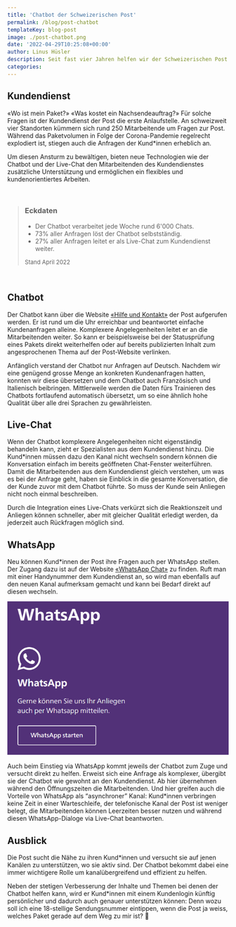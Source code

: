 ```yaml
---
title: 'Chatbot der Schweizerischen Post'
permalink: /blog/post-chatbot
templateKey: blog-post
image: ./post-chatbot.png
date: '2022-04-29T10:25:08+00:00'
author: Linus Hüsler
description: Seit fast vier Jahren helfen wir der Schweizerischen Post bei der Implementierung ihres Digitalen Assistenten. Entstanden ist eine wichtige Stütze, die dabei hilft, die stetig steigende Anzahl an Kundenanfragen zu beantworten.
categories:
---
```


## Kundendienst

«Wo ist mein Paket?» «Was kostet ein Nachsendeauftrag?» Für solche Fragen ist der Kundendienst der Post die erste Anlaufstelle. An schweizweit vier Standorten kümmern sich rund 250 Mitarbeitende um Fragen zur Post. Während das Paketvolumen in Folge der Corona-Pandemie regelrecht explodiert ist, stiegen auch die Anfragen der Kund\*innen erheblich an.

Um diesen Ansturm zu bewältigen, bieten neue Technologien wie der Chatbot und der Live-Chat den Mitarbeitenden des Kundendienstes zusätzliche Unterstützung und ermöglichen ein flexibles und kundenorientiertes Arbeiten.

&nbsp;

> ### Eckdaten
>
> - Der Chatbot verarbeitet jede Woche rund 6'000 Chats.
> - 73% aller Anfragen löst der Chatbot selbstständig.
> - 27% aller Anfragen leitet er als Live-Chat zum Kundendienst weiter.
>
> <p style="font-size:small">Stand April 2022</p>

&nbsp;

## Chatbot

Der Chatbot kann über die Website [«Hilfe und Kontakt»](https://www.post.ch/de/hilfe-und-kontakt) der Post aufgerufen werden. Er ist rund um die Uhr erreichbar und beantwortet einfache Kundenanfragen alleine. Komplexere Angelegenheiten leitet er an die Mitarbeitenden weiter. So kann er beispielsweise bei der Statusprüfung eines Pakets direkt weiterhelfen oder auf bereits publizierten Inhalt zum angesprochenen Thema auf der Post-Website verlinken.

Anfänglich verstand der Chatbot nur Anfragen auf Deutsch. Nachdem wir eine genügend grosse Menge an konkreten Kundenanfragen hatten, konnten wir diese übersetzen und dem Chatbot auch Französisch und Italienisch beibringen. Mittlerweile werden die Daten fürs Trainieren des Chatbots fortlaufend automatisch übersetzt, um so eine ähnlich hohe Qualität über alle drei Sprachen zu gewährleisten.

## Live-Chat

Wenn der Chatbot komplexere Angelegenheiten nicht eigenständig behandeln kann, zieht er Spezialisten aus dem Kundendienst hinzu. Die Kund\*innen müssen dazu den Kanal nicht wechseln sondern können die Konversation einfach im bereits geöffneten Chat-Fenster weiterführen. Damit die Mitarbeitenden aus dem Kundendienst gleich verstehen, um was es bei der Anfrage geht, haben sie Einblick in die gesamte Konversation, die der Kunde zuvor mit dem Chatbot führte. So muss der Kunde sein Anliegen nicht noch einmal beschreiben.

Durch die Integration eines Live-Chats verkürzt sich die Reaktionszeit und Anliegen können schneller, aber mit gleicher Qualität erledigt werden, da jederzeit auch Rückfragen möglich sind.

## WhatsApp

Neu können Kund\*innen der Post ihre Fragen auch per WhatsApp stellen. Der Zugang dazu ist auf der Website [«WhatsApp Chat»](https://www.post.ch/de/pages/whatsapp-chats) zu finden. Ruft man mit einer Handynummer dem Kundendienst an, so wird man ebenfalls auf den neuen Kanal aufmerksam gemacht und kann bei Bedarf direkt auf diesen wechseln.

![WhatsApp Zugang Postweb](whatsapp-postweb.png)

Auch beim Einstieg via WhatsApp kommt jeweils der Chatbot zum Zuge und versucht direkt zu helfen. Erweist sich eine Anfrage als komplexer, übergibt sie der Chatbot wie gewohnt an den Kundendienst. Ab hier übernehmen während den Öffnungszeiten die Mitarbeitenden. Und hier greifen auch die Vorteile von WhatsApp als “asynchroner” Kanal: Kund\*innen verbringen keine Zeit in einer Warteschleife, der telefonische Kanal der Post ist weniger belegt, die Mitarbeitenden können Leerzeiten besser nutzen und während diesen WhatsApp-Dialoge via Live-Chat beantworten.

## Ausblick

Die Post sucht die Nähe zu ihren Kund\*innen und versucht sie auf jenen Kanälen zu unterstützen, wo sie aktiv sind. Der Chatbot bekommt dabei eine immer wichtigere Rolle um kanalübergreifend und effizient zu helfen.

Neben der stetigen Verbesserung der Inhalte und Themen bei denen der Chatbot helfen kann, wird er Kund\*innen mit einem Kundenlogin künftig persönlicher und dadurch auch genauer unterstützen können: Denn wozu soll ich eine 18-stellige Sendungsnummer eintippen, wenn die Post ja weiss, welches Paket gerade auf dem Weg zu mir ist? 💁
